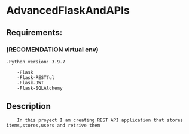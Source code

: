 # AdvancedFlaskAndAPIs 


##  Requirements:
###     (RECOMENDATION virtual env)

    -Python version: 3.9.7

        -Flask
        -Flask-RESTful
        -Flask-JWT
        -Flask-SQLAlchemy

##  Description
        In this proyect I am creating REST API application that stores items,stores,users and retrive them



